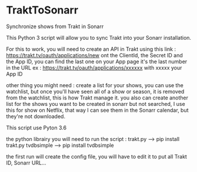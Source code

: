 # TraktToSonarr
Synchronize shows from Trakt in Sonarr

This Python 3 script will allow you to sync Trakt into your Sonarr installation.

For this to work, you will need to create an API in Trakt using this link : https://trakt.tv/oauth/applications/new
ont the ClientId, the Secret ID and the App ID, you can find the last one on your App page it's the last number in the URL
ex : https://trakt.tv/oauth/applications/xxxxxx  with xxxxx your App ID

other thing you might need :
create a list for your shows, you can use the watchlist, but once you'll have seen all of a show or season, it is removed from the watchlist, this is how Trakt manage it.
you also can create another list for the shows you want to be created in sonarr but not searched, I use this for show on Netflix, that way I can see them in the Sonarr calendar, but they're not downloaded.


This script use Pyton 3.6


the python librairy you will need to run the script :
trakt.py
--> pip install trakt.py
tvdbsimple
--> pip install tvdbsimple

the first run will create the config file, you will have to edit it to put all Trakt ID, Sonarr URL...
